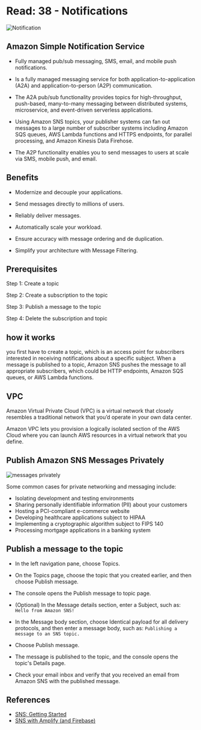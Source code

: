 # Read: 38 - Notifications

![Notification](https://d1.awsstatic.com/diagrams/Product-page-diagram-Amazon-SNS_event-driven-SNS-compute%402X_.4b9c0a75aa40bda9cdb12f0176930a12da2872bf.png)

## Amazon Simple Notification Service

- Fully managed pub/sub messaging, SMS, email, and mobile push notifications.

- Is a fully managed messaging service for both application-to-application (A2A) and application-to-person (A2P) communication.

- The A2A pub/sub functionality provides topics for high-throughput, push-based, many-to-many messaging between distributed systems, microservice, and event-driven serverless applications.

- Using Amazon SNS topics, your publisher systems can fan out messages to a large number of subscriber systems including Amazon SQS queues, AWS Lambda functions and HTTPS endpoints, for parallel processing, and Amazon Kinesis Data Firehose.

- The A2P functionality enables you to send messages to users at scale via SMS, mobile push, and email.

## Benefits

- Modernize and decouple your applications.

- Send messages directly to millions of users.

- Reliably deliver messages.

- Automatically scale your workload.

- Ensure accuracy with message ordering and de duplication.

- Simplify your architecture with Message Filtering.

## Prerequisites

Step 1: Create a topic

Step 2: Create a subscription to the topic

Step 3: Publish a message to the topic

Step 4: Delete the subscription and topic

## how it works

you first have to create a topic, which is an access point for subscribers interested in receiving notifications about a specific subject. When a message is published to a topic, Amazon SNS pushes the message to all appropriate subscribers, which could be HTTP endpoints, Amazon SQS queues, or AWS Lambda functions.

## VPC

Amazon Virtual Private Cloud (VPC) is a virtual network that closely resembles a traditional network that you’d operate in your own data center.

Amazon VPC lets you provision a logically isolated section of the AWS Cloud where you can launch AWS resources in a virtual network that you define.

## Publish Amazon SNS Messages Privately

![messages privately](https://d1.awsstatic.com/Getting%20Started/publish-sns-message-privately-vpc-ec2-cloudformation-lambda/publish-sns-message-privately-vpc-ec2-cloudformation-lambda-1.3e2ade6aba6797824741524b668dce86dee5e79c.png)

Some common cases for private networking and messaging include:

- Isolating development and testing environments
- Sharing personally identifiable information (PII) about your customers
- Hosting a PCI-compliant e-commerce website
- Developing healthcare applications subject to HIPAA
- Implementing a cryptographic algorithm subject to FIPS 140
- Processing mortgage applications in a banking system

## Publish a message to the topic

- In the left navigation pane, choose Topics.
- On the Topics page, choose the topic that you created earlier, and then choose Publish message.
- The console opens the Publish message to topic page.
- (Optional) In the Message details section, enter a Subject, such as:
  `Hello from Amazon SNS!`
- In the Message body section, choose Identical payload for all delivery protocols, and then enter a message body, such as:
  `Publishing a message to an SNS topic.`

- Choose Publish message.
- The message is published to the topic, and the console opens the topic's Details page.
- Check your email inbox and verify that you received an email from Amazon SNS with the published message.

## References

- [SNS: Getting Started](https://aws.amazon.com/sns/getting-started/)
- [SNS with Amplify (and Firebase)](https://aws-amplify.github.io/docs/android/push-notifications)
